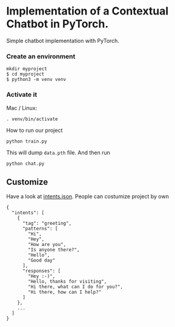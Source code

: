 # Implementation of a Contextual Chatbot in PyTorch.  
Simple chatbot implementation with PyTorch. 





### Create an environment

```console
mkdir myproject
$ cd myproject
$ python3 -m venv venv
```

### Activate it
Mac / Linux:
```console
. venv/bin/activate
```




How to run our project 
```console
python train.py
```
This will dump `data.pth` file. And then run
```console
python chat.py
```
## Customize
Have a look at [intents.json](intents.json). People can costumize project by own
```console
{
  "intents": [
    {
      "tag": "greeting",
      "patterns": [
        "Hi",
        "Hey",
        "How are you",
        "Is anyone there?",
        "Hello",
        "Good day"
      ],
      "responses": [
        "Hey :-)",
        "Hello, thanks for visiting",
        "Hi there, what can I do for you?",
        "Hi there, how can I help?"
      ]
    },
    ...
  ]
}
```
